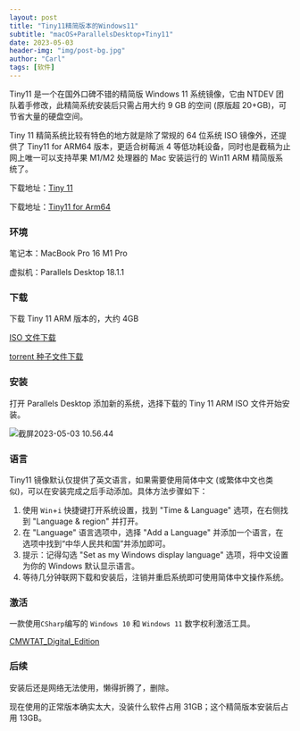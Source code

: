 ```yaml
---
layout: post
title: "Tiny11精简版本的Windows11"
subtitle: "macOS+ParallelsDesktop+Tiny11"
date: 2023-05-03
header-img: "img/post-bg.jpg"
author: "Carl"
tags: [软件]
---
```




Tiny11 是一个在国外口碑不错的精简版 Windows 11 系统镜像，它由 NTDEV 团队着手修改，此精简系统安装后只需占用大约 9 GB 的空间 (原版超 20+GB)，可节省大量的硬盘空间。



Tiny 11 精简系统比较有特色的地方就是除了常规的 64 位系统 ISO 镜像外，还提供了 Tiny11 for ARM64 版本，更适合树莓派 4 等低功耗设备，同时也是截稿为止网上唯一可以支持苹果 M1/M2 处理器的 Mac 安装运行的 Win11 ARM 精简版系统了。



下载地址：[Tiny 11](https://archive.org/details/tiny-11_202302)

下载地址：[Tiny11 for Arm64](https://archive.org/details/tiny11a64)



### 环境

笔记本：MacBook Pro 16 M1 Pro

虚拟机：Parallels Desktop 18.1.1



### 下载

下载 Tiny 11 ARM 版本的，大约 4GB

[ISO 文件下载](https://archive.org/download/tiny11a64/tiny11a64%20r1.iso)

[torrent 种子文件下载](https://archive.org/download/tiny11a64/tiny11a64_archive.torrent)



### 安装

打开 Parallels Desktop 添加新的系统，选择下载的 Tiny 11 ARM ISO 文件开始安装。

![截屏2023-05-03 10.56.44](https://github-blog-carl.oss-cn-hangzhou.aliyuncs.com/img/202305031058651.png)

### 语言

Tiny11 镜像默认仅提供了英文语言，如果需要使用简体中文 (或繁体中文也类似)，可以在安装完成之后手动添加。具体方法步骤如下：

1. 使用 `Win`+`i` 快捷键打开系统设置，找到 "Time & Language" 选项，在右侧找到 "Language & region" 并打开。
2. 在 "Language" 语言选项中，选择 "Add a Language" 并添加一个语言，在选项中找到“中华人民共和国”并添加即可。
3. 提示：记得勾选 "Set as my Windows display language" 选项，将中文设置为你的 Windows 默认显示语言。
4. 等待几分钟联网下载和安装后，注销并重启系统即可使用简体中文操作系统。



### 激活

一款使用`CSharp`编写的 `Windows 10` 和 `Windows 11` 数字权利激活工具。

[CMWTAT_Digital_Edition](https://github.com/TGSAN/CMWTAT_Digital_Edition/releases)



### 后续



安装后还是网络无法使用，懒得折腾了，删除。

现在使用的正常版本确实太大，没装什么软件占用 31GB；这个精简版本安装后占用 13GB。

